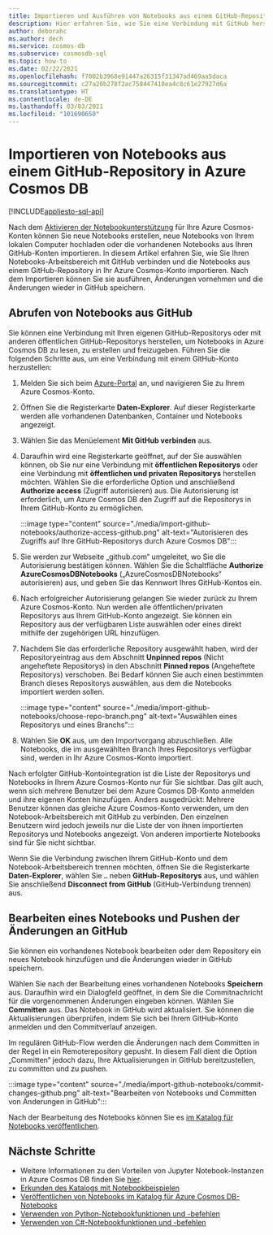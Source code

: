 ```yaml
---
title: Importieren und Ausführen von Notebooks aus einem GitHub-Repository in Azure Cosmos DB
description: Hier erfahren Sie, wie Sie eine Verbindung mit GitHub herstellen und die Notebooks aus einem GitHub-Repository in Ihr Azure Cosmos-Konto importieren. Nach dem Importieren können Sie sie ausführen, bearbeiten und die Änderungen wieder in GitHub speichern.
author: deborahc
ms.author: dech
ms.service: cosmos-db
ms.subservice: cosmosdb-sql
ms.topic: how-to
ms.date: 02/22/2021
ms.openlocfilehash: f7002b3968e91447a26315f31347ad469aa5daca
ms.sourcegitcommit: c27a20b278f2ac758447418ea4c8c61e27927d6a
ms.translationtype: HT
ms.contentlocale: de-DE
ms.lasthandoff: 03/03/2021
ms.locfileid: "101690650"
---
```

# <a name="import-notebooks-from-a-github-repo-into-azure-cosmos-db"></a>Importieren von Notebooks aus einem GitHub-Repository in Azure Cosmos DB
[!INCLUDE[appliesto-sql-api](includes/appliesto-sql-api.md)]

Nach dem [Aktivieren der Notebookunterstützung](enable-notebooks.md) für Ihre Azure Cosmos-Konten können Sie neue Notebooks erstellen, neue Notebooks von Ihrem lokalen Computer hochladen oder die vorhandenen Notebooks aus Ihren GitHub-Konten importieren. In diesem Artikel erfahren Sie, wie Sie Ihren Notebooks-Arbeitsbereich mit GitHub verbinden und die Notebooks aus einem GitHub-Repository in Ihr Azure Cosmos-Konto importieren. Nach dem Importieren können Sie sie ausführen, Änderungen vornehmen und die Änderungen wieder in GitHub speichern.

## <a name="get-notebooks-from-github"></a>Abrufen von Notebooks aus GitHub

Sie können eine Verbindung mit Ihren eigenen GitHub-Repositorys oder mit anderen öffentlichen GitHub-Repositorys herstellen, um Notebooks in Azure Cosmos DB zu lesen, zu erstellen und freizugeben. Führen Sie die folgenden Schritte aus, um eine Verbindung mit einem GitHub-Konto herzustellen:

1. Melden Sie sich beim [Azure-Portal](https://portal.azure.com/) an, und navigieren Sie zu Ihrem Azure Cosmos-Konto.

1. Öffnen Sie die Registerkarte **Daten-Explorer**. Auf dieser Registerkarte werden alle vorhandenen Datenbanken, Container und Notebooks angezeigt.

1. Wählen Sie das Menüelement **Mit GitHub verbinden** aus.

1. Daraufhin wird eine Registerkarte geöffnet, auf der Sie auswählen können, ob Sie nur eine Verbindung mit **öffentlichen Repositorys** oder eine Verbindung mit **öffentlichen und privaten Repositorys** herstellen möchten.  Wählen Sie die erforderliche Option und anschließend **Authorize access** (Zugriff autorisieren) aus. Die Autorisierung ist erforderlich, um Azure Cosmos DB den Zugriff auf die Repositorys in Ihrem GitHub-Konto zu ermöglichen.

   :::image type="content" source="./media/import-github-notebooks/authorize-access-github.png" alt-text="Autorisieren des Zugriffs auf Ihre GitHub-Repositorys durch Azure Cosmos DB":::

1. Sie werden zur Webseite „github.com“ umgeleitet, wo Sie die Autorisierung bestätigen können. Wählen Sie die Schaltfläche **Authorize AzureCosmosDBNotebooks** („AzureCosmosDBNotebooks“ autorisieren) aus, und geben Sie das Kennwort Ihres GitHub-Kontos ein.

1. Nach erfolgreicher Autorisierung gelangen Sie wieder zurück zu Ihrem Azure Cosmos-Konto. Nun werden alle öffentlichen/privaten Repositorys aus Ihrem GitHub-Konto angezeigt. Sie können ein Repository aus der verfügbaren Liste auswählen oder eines direkt mithilfe der zugehörigen URL hinzufügen.

1. Nachdem Sie das erforderliche Repository ausgewählt haben, wird der Repositoryeintrag aus dem Abschnitt **Unpinned repos** (Nicht angeheftete Repositorys) in den Abschnitt **Pinned repos** (Angeheftete Repositorys) verschoben. Bei Bedarf können Sie auch einen bestimmten Branch dieses Repositorys auswählen, aus dem die Notebooks importiert werden sollen.

   :::image type="content" source="./media/import-github-notebooks/choose-repo-branch.png" alt-text="Auswählen eines Repositorys und eines Branchs":::

1. Wählen Sie **OK** aus, um den Importvorgang abzuschließen. Alle Notebooks, die im ausgewählten Branch Ihres Repositorys verfügbar sind, werden in Ihr Azure Cosmos-Konto importiert.

Nach erfolgter GitHub-Kontointegration ist die Liste der Repositorys und Notebooks in Ihrem Azure Cosmos-Konto nur für Sie sichtbar. Das gilt auch, wenn sich mehrere Benutzer bei dem Azure Cosmos DB-Konto anmelden und ihre eigenen Konten hinzufügen. Anders ausgedrückt: Mehrere Benutzer können das gleiche Azure Cosmos-Konto verwenden, um den Notebook-Arbeitsbereich mit GitHub zu verbinden. Den einzelnen Benutzern wird jedoch jeweils nur die Liste der von ihnen importierten Repositorys und Notebooks angezeigt. Von anderen importierte Notebooks sind für Sie nicht sichtbar.

Wenn Sie die Verbindung zwischen Ihrem GitHub-Konto und dem Notebook-Arbeitsbereich trennen möchten, öffnen Sie die Registerkarte **Daten-Explorer**, wählen Sie `…` neben **GitHub-Repositorys** aus, und wählen Sie anschließend **Disconnect from GitHub** (GitHub-Verbindung trennen) aus.

## <a name="edit-a-notebook-and-push-changes-to-github"></a>Bearbeiten eines Notebooks und Pushen der Änderungen an GitHub

Sie können ein vorhandenes Notebook bearbeiten oder dem Repository ein neues Notebook hinzufügen und die Änderungen wieder in GitHub speichern.

Wählen Sie nach der Bearbeitung eines vorhandenen Notebooks **Speichern** aus. Daraufhin wird ein Dialogfeld geöffnet, in dem Sie die Commitnachricht für die vorgenommenen Änderungen eingeben können. Wählen Sie **Committen** aus. Das Notebook in GitHub wird aktualisiert. Sie können die Aktualisierungen überprüfen, indem Sie sich bei Ihrem GitHub-Konto anmelden und den Commitverlauf anzeigen.

Im regulären GitHub-Flow werden die Änderungen nach dem Committen in der Regel in ein Remoterepository gepusht. In diesem Fall dient die Option „Committen“ jedoch dazu, Ihre Aktualisierungen in GitHub bereitzustellen, zu committen und zu pushen.

:::image type="content" source="./media/import-github-notebooks/commit-changes-github.png" alt-text="Bearbeiten von Notebooks und Committen von Änderungen in GitHub":::

Nach der Bearbeitung des Notebooks können Sie es [im Katalog für Notebooks veröffentlichen](publish-notebook-gallery.md). 

## <a name="next-steps"></a>Nächste Schritte

* Weitere Informationen zu den Vorteilen von Jupyter Notebook-Instanzen in Azure Cosmos DB finden Sie [hier](cosmosdb-jupyter-notebooks.md).
* [Erkunden des Katalogs mit Notebookbeispielen](https://cosmos.azure.com/gallery.html)
* [Veröffentlichen von Notebooks im Katalog für Azure Cosmos DB-Notebooks](publish-notebook-gallery.md)
* [Verwenden von Python-Notebookfunktionen und -befehlen](use-python-notebook-features-and-commands.md)
* [Verwenden von C#-Notebookfunktionen und -befehlen](use-csharp-notebook-features-and-commands.md)
